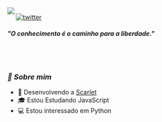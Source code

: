 <img align="left" src="https://orhun.dev/img/crow.png">

[![twitter](https://img.shields.io/badge/-@fuibui-313131?style=flat-square&labelColor=313131&logo=twitter&logoColor=white&color=313131)](https://twitter.com/fuibui)  

<h5>"O conhecimento é o caminho para a liberdade."</h5>

<br><br>
### <i>🎱 Sobre mim</i>

- 🔭 Desenvolvendo a [Scarlet](http://scarlet-website.glitch.me/)
- 🎓 Estou Estudando JavaScript 
- 💻 Estou interessado em Python
